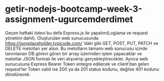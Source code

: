 # getir-nodejs-bootcamp-week-3-assignment-ugurcemderdimet

Geçen haftaki ödevi bu defa Express.js ile yapalım(Loglama ve request yönetimi dahil). Oluşturulan web sunucusunda https://jsonplaceholder.typicode.com/ ‘daki gibi GET, POST, PUT, PATCH ve DELETE metotları yer alsın. Bu metotların tamamı web sunucusu içinde tanımlanan DB görevi gören bir array üzerinden işlem yapacaklar ve metotlar JSON formatı ile veri alışverişi gerçekleştirecekler. Ayrıca web sunucusuna Express Bearer Token entegre edilecek ve client’dan gelen request’ler Token valid ise 200 ya da 201 status kodunu, değilse 401 kodunu döndürecek.

